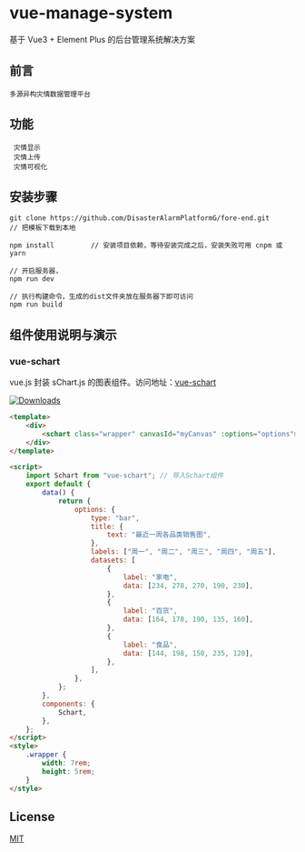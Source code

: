 # vue-manage-system



基于 Vue3 + Element Plus 的后台管理系统解决方案



## 前言
    多源异构灾情数据管理平台

## 功能
     灾情显示
     灾情上传
     灾情可视化


## 安装步骤

```
git clone https://github.com/DisasterAlarmPlatformG/fore-end.git     // 把模板下载到本地

npm install         // 安装项目依赖，等待安装完成之后，安装失败可用 cnpm 或 yarn

// 开启服务器，
npm run dev

// 执行构建命令，生成的dist文件夹放在服务器下即可访问
npm run build
```

## 组件使用说明与演示

### vue-schart

vue.js 封装 sChart.js 的图表组件。访问地址：[vue-schart](https://github.com/lin-xin/vue-schart#/) 

<p><a href="https://www.npmjs.com/package/vue-schart"><img src="https://img.shields.io/npm/dm/vue-schart.svg" alt="Downloads"></a></p>

```html
<template>
    <div>
        <schart class="wrapper" canvasId="myCanvas" :options="options"></schart>
    </div>
</template>

<script>
    import Schart from "vue-schart"; // 导入Schart组件
    export default {
        data() {
            return {
                options: {
                    type: "bar",
                    title: {
                        text: "最近一周各品类销售图",
                    },
                    labels: ["周一", "周二", "周三", "周四", "周五"],
                    datasets: [
                        {
                            label: "家电",
                            data: [234, 278, 270, 190, 230],
                        },
                        {
                            label: "百货",
                            data: [164, 178, 190, 135, 160],
                        },
                        {
                            label: "食品",
                            data: [144, 198, 150, 235, 120],
                        },
                    ],
                },
            };
        },
        components: {
            Schart,
        },
    };
</script>
<style>
    .wrapper {
        width: 7rem;
        height: 5rem;
    }
</style>
```

## License

[MIT](https://github.com/lin-xin/vue-manage-system/blob/master/LICENSE)
